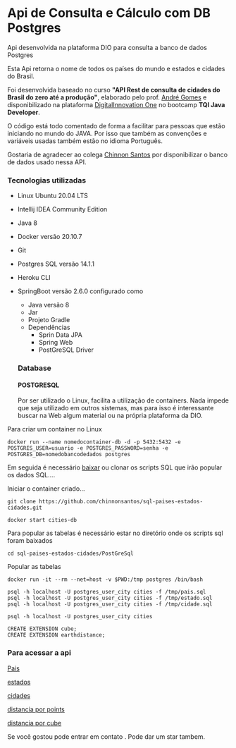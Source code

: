 # Api de Consulta e Cálculo com DB Postgres
Api desenvolvida na plataforma DIO para consulta a banco de dados Postgres 

Esta Api retorna o nome de todos os países do mundo e estados e cidades do Brasil. 

Foi desenvolvida baseado no curso 
**"API Rest de consulta de cidades do Brasil do zero até a produção"**, elaborado pelo prof. [André Gomes](https://github.com/andrelugomes) 
e disponibilizado na plataforma [DigitalInnovation One](https://digitalinnovation.one/) no bootcamp **TQI Java Developer**.

O código está todo comentado de forma a facilitar para pessoas que estão iniciando no mundo do JAVA. Por isso que também as convenções e variáveis
usadas também estão no idioma Português. 


Gostaria de agradecer ao colega [Chinnon Santos](https://github.com/chinnonsantos) por disponibilizar o banco de dados usado nessa API.

### Tecnologias utilizadas
* Linux Ubuntu 20.04 LTS
* Intellij IDEA Community Edition
* Java 8
* Docker versão 20.10.7
* Git
* Postgres SQL versão 14.1.1
* Heroku CLI
* SpringBoot versão 2.6.0 configurado como 
  - Java versão 8
  - Jar
  - Projeto Gradle
  - Dependências
    - Sprin Data JPA
    - Spring Web
    - PostGreSQL Driver
    
  ### Database   
  #### POSTGRESQL
   Por ser utilizado o Linux, facilita a utilização de containers. Nada impede que seja utilizado em outros sistemas, mas para isso é interessante
  buscar na Web algum material ou na própria plataforma da DIO.
  
Para criar um container no Linux 
```
docker run --name nomedocontainer-db -d -p 5432:5432 -e POSTGRES_USER=usuario -e POSTGRES_PASSWORD=senha -e POSTGRES_DB=nomedobancodedados postgres
```
Em seguida é necessário [baixar](https://github.com/chinnonsantos/sql-paises-estados-cidades/tree/master/PostgreSQL) ou clonar os scripts SQL que irão popular os dados SQL....

Iniciar o container criado...

```
git clone https://github.com/chinnonsantos/sql-paises-estados-cidades.git

docker start cities-db
```
Para popular as tabelas é necessário estar no diretório onde os scripts sql foram baixados
```
cd sql-paises-estados-cidades/PostGreSql
```
Popular as tabelas

```
docker run -it --rm --net=host -v $PWD:/tmp postgres /bin/bash

psql -h localhost -U postgres_user_city cities -f /tmp/pais.sql
psql -h localhost -U postgres_user_city cities -f /tmp/estado.sql
psql -h localhost -U postgres_user_city cities -f /tmp/cidade.sql

psql -h localhost -U postgres_user_city cities

CREATE EXTENSION cube;
CREATE EXTENSION earthdistance;

```

### Para acessar a api
[Pais](https://apicidades-dio.herokuapp.com/pais)

[estados](https://apicidades-dio.herokuapp.com/estados)

[cidades](https://apicidades-dio.herokuapp.com/cidades)

[distancia por points](https://apicidades-dio.herokuapp.com/distancia/points?from=4929&to=499)

[distancia por cube](https://apicidades-dio.herokuapp.com/distancia/cube?from=4929&to=499)



Se você gostou pode entrar em contato . Pode dar um star tambem.

